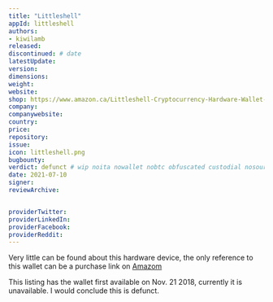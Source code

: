 ```yaml
---
title: "Littleshell"
appId: littleshell
authors:
- kiwilamb
released: 
discontinued: # date
latestUpdate:
version:
dimensions: 
weight: 
website: 
shop: https://www.amazon.ca/Littleshell-Cryptocurrency-Hardware-Wallet-ERC20-tokens/dp/B07KPT79RN
company: 
companywebsite: 
country: 
price: 
repository: 
issue:
icon: littleshell.png
bugbounty:
verdict: defunct # wip noita nowallet nobtc obfuscated custodial nosource nonverifiable reproducible bounty defunct
date: 2021-07-10
signer:
reviewArchive:


providerTwitter: 
providerLinkedIn: 
providerFacebook: 
providerReddit: 
---
```


Very little can be found about this hardware device, the only reference to this wallet can be a purchase link on [Amazom](https://www.amazon.ca/Littleshell-Cryptocurrency-Hardware-Wallet-ERC20-tokens/dp/B07KPT79RN)

This listing has the wallet first available on Nov. 21 2018, currently it is unavailable. I would conclude this is defunct.